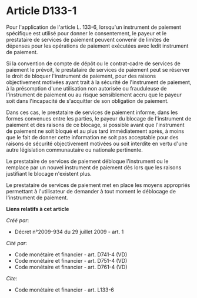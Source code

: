# Article D133-1

Pour l'application de l'article L. 133-6, lorsqu'un instrument de paiement spécifique est utilisé pour donner le
consentement, le payeur et le prestataire de services de paiement peuvent convenir de limites de dépenses pour les opérations
de paiement exécutées avec ledit instrument de paiement.

Si la convention de compte de dépôt ou le contrat-cadre de services de paiement le prévoit, le prestataire de services de
paiement peut se réserver le droit de bloquer l'instrument de paiement, pour des raisons objectivement motivées ayant trait à
la sécurité de l'instrument de paiement, à la présomption d'une utilisation non autorisée ou frauduleuse de l'instrument de
paiement ou au risque sensiblement accru que le payeur soit dans l'incapacité de s'acquitter de son obligation de paiement.

Dans ces cas, le prestataire de services de paiement informe, dans les formes convenues entre les parties, le payeur du
blocage de l'instrument de paiement et des raisons de ce blocage, si possible avant que l'instrument de paiement ne soit
bloqué et au plus tard immédiatement après, à moins que le fait de donner cette information ne soit pas acceptable pour des
raisons de sécurité objectivement motivées ou soit interdite en vertu d'une autre législation communautaire ou nationale
pertinente.

Le prestataire de services de paiement débloque l'instrument ou le remplace par un nouvel instrument de paiement dès lors que
les raisons justifiant le blocage n'existent plus.

Le prestataire de services de paiement met en place les moyens appropriés permettant à l'utilisateur de demander à tout
moment le déblocage de l'instrument de paiement.

**Liens relatifs à cet article**

_Créé par_:

  - Décret n°2009-934 du 29 juillet 2009 - art. 1

_Cité par_:

  - Code monétaire et financier - art. D741-4 (VD)
  - Code monétaire et financier - art. D751-4 (VD)
  - Code monétaire et financier - art. D761-4 (VD)

_Cite_:

  - Code monétaire et financier - art. L133-6
